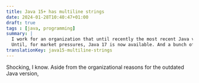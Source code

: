 ```yaml
---
title: Java 15+ has multiline strings
date: 2024-01-28T10:40:47+01:00
draft: true
tags : [java, programming]
summary: |
  I work for an organization that until recently the most recent Java version allowed were Java 11.
  Until, for market pressures, Java 17 is now available. And a bunch of new features got finally available. For my surprise, I discovered that Java has multiline strings, a feature I believed Java would never have, since version 15.
translationKey: java15-multiline-strings
---
```


Shocking, I know. Aside from the organizational reasons for the outdated Java version, 